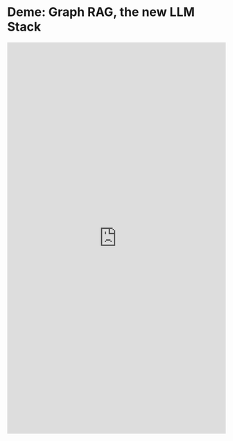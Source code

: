 # Deme: Graph RAG, the new LLM Stack




<iframe
  src="https://graph-rag.streamlit.app/?embed=true"
  height="900"
  style="width:100%;border:none;"
></iframe>


